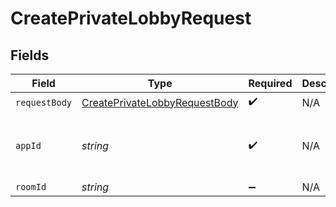 # CreatePrivateLobbyRequest


## Fields

| Field                                                                                     | Type                                                                                      | Required                                                                                  | Description                                                                               | Example                                                                                   |
| ----------------------------------------------------------------------------------------- | ----------------------------------------------------------------------------------------- | ----------------------------------------------------------------------------------------- | ----------------------------------------------------------------------------------------- | ----------------------------------------------------------------------------------------- |
| `requestBody`                                                                             | [CreatePrivateLobbyRequestBody](../../Models/Operations/CreatePrivateLobbyRequestBody.md) | :heavy_check_mark:                                                                        | N/A                                                                                       |                                                                                           |
| `appId`                                                                                   | *string*                                                                                  | :heavy_check_mark:                                                                        | N/A                                                                                       | app-af469a92-5b45-4565-b3c4-b79878de67d2                                                  |
| `roomId`                                                                                  | *string*                                                                                  | :heavy_minus_sign:                                                                        | N/A                                                                                       | 2swovpy1fnunu                                                                             |